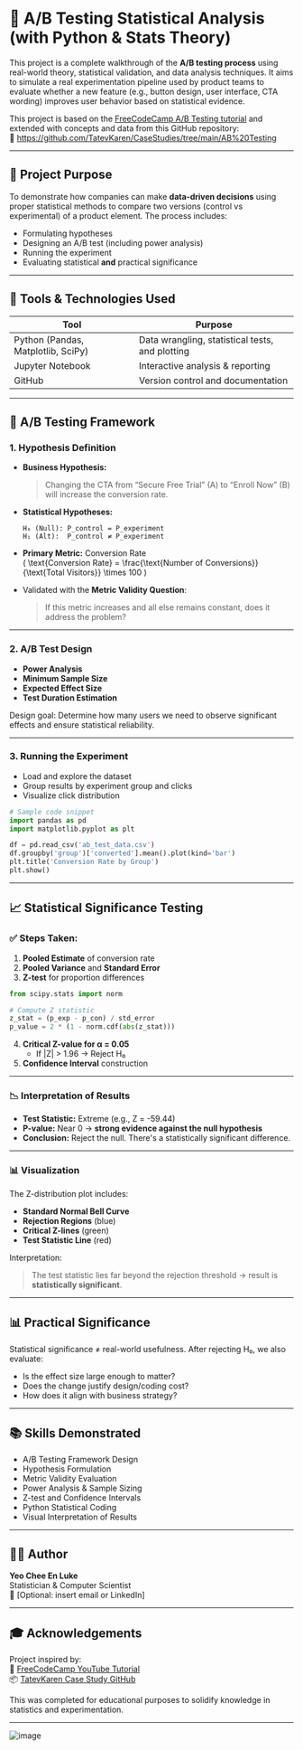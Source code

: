 # 🧪 A/B Testing Statistical Analysis (with Python & Stats Theory)

This project is a complete walkthrough of the **A/B testing process** using real-world theory, statistical validation, and data analysis techniques. It aims to simulate a real experimentation pipeline used by product teams to evaluate whether a new feature (e.g., button design, user interface, CTA wording) improves user behavior based on statistical evidence.

This project is based on the [FreeCodeCamp A/B Testing tutorial](https://youtu.be/FTpmwX94_Yo?si=j64-jlPtn7MiqfzQ) and extended with concepts and data from this GitHub repository:  
🔗 https://github.com/TatevKaren/CaseStudies/tree/main/AB%20Testing

---

## 🎯 Project Purpose

To demonstrate how companies can make **data-driven decisions** using proper statistical methods to compare two versions (control vs experimental) of a product element. The process includes:

- Formulating hypotheses
- Designing an A/B test (including power analysis)
- Running the experiment
- Evaluating statistical **and** practical significance

---

## 🧰 Tools & Technologies Used

| Tool     | Purpose                                |
|----------|----------------------------------------|
| Python (Pandas, Matplotlib, SciPy) | Data wrangling, statistical tests, and plotting |
| Jupyter Notebook | Interactive analysis & reporting |
| GitHub   | Version control and documentation      |

---

## 🧪 A/B Testing Framework

### 1. Hypothesis Definition

- **Business Hypothesis:**  
  > Changing the CTA from “Secure Free Trial” (A) to “Enroll Now” (B) will increase the conversion rate.

- **Statistical Hypotheses:**

  ```text
  H₀ (Null): P_control = P_experiment  
  H₁ (Alt):  P_control ≠ P_experiment
  ```

- **Primary Metric:** Conversion Rate  
  \( \text{Conversion Rate} = \frac{\text{Number of Conversions}}{\text{Total Visitors}} \times 100 \)

- Validated with the **Metric Validity Question**:  
  > If this metric increases and all else remains constant, does it address the problem?

---

### 2. A/B Test Design

- **Power Analysis**
- **Minimum Sample Size**
- **Expected Effect Size**
- **Test Duration Estimation**

Design goal: Determine how many users we need to observe significant effects and ensure statistical reliability.

---

### 3. Running the Experiment

- Load and explore the dataset
- Group results by experiment group and clicks
- Visualize click distribution

```python
# Sample code snippet
import pandas as pd
import matplotlib.pyplot as plt

df = pd.read_csv('ab_test_data.csv')
df.groupby('group')['converted'].mean().plot(kind='bar')
plt.title('Conversion Rate by Group')
plt.show()
```

---

## 📈 Statistical Significance Testing

### ✅ Steps Taken:

1. **Pooled Estimate** of conversion rate  
2. **Pooled Variance** and **Standard Error**  
3. **Z-test** for proportion differences

```python
from scipy.stats import norm

# Compute Z statistic
z_stat = (p_exp - p_con) / std_error
p_value = 2 * (1 - norm.cdf(abs(z_stat)))
```

4. **Critical Z-value for α = 0.05**  
   - If |Z| > 1.96 → Reject H₀
5. **Confidence Interval** construction

---

### 📉 Interpretation of Results

- **Test Statistic:** Extreme (e.g., Z = -59.44)
- **P-value:** Near 0 → **strong evidence against the null hypothesis**
- **Conclusion:** Reject the null. There's a statistically significant difference.

---

### 📊 Visualization

The Z-distribution plot includes:

- **Standard Normal Bell Curve**
- **Rejection Regions** (blue)
- **Critical Z-lines** (green)
- **Test Statistic Line** (red)

Interpretation:
> The test statistic lies far beyond the rejection threshold → result is **statistically significant**.

---

## 📊 Practical Significance

Statistical significance ≠ real-world usefulness. After rejecting H₀, we also evaluate:

- Is the effect size large enough to matter?
- Does the change justify design/coding cost?
- How does it align with business strategy?

---

## 📚 Skills Demonstrated

- A/B Testing Framework Design
- Hypothesis Formulation
- Metric Validity Evaluation
- Power Analysis & Sample Sizing
- Z-test and Confidence Intervals
- Python Statistical Coding
- Visual Interpretation of Results

---

## 🧑‍💼 Author

**Yeo Chee En Luke**  
Statistician & Computer Scientist  
📧 [Optional: insert email or LinkedIn]

---

## 🎓 Acknowledgements

Project inspired by:  
🎥 [FreeCodeCamp YouTube Tutorial](https://youtu.be/FTpmwX94_Yo?si=j64-jlPtn7MiqfzQ)  
📦 [TatevKaren Case Study GitHub](https://github.com/TatevKaren/CaseStudies/tree/main/AB%20Testing)

This was completed for educational purposes to solidify knowledge in statistics and experimentation.

---

 ![image](https://github.com/user-attachments/assets/30f6cf14-bba5-468e-aa37-ada395810872)
